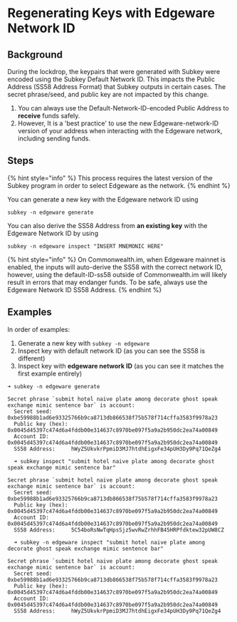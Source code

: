 # Regenerating Keys with Edgeware Network ID

## Background

During the lockdrop, the keypairs that were generated with Subkey were encoded using the Subkey Default Network ID.  This impacts the Public Address \(SS58 Address Format\) that Subkey outputs in certain cases. The secret phrase/seed, and public key are not impacted by this change.

1. You can always use the Default-Network-ID-encoded Public Address to **receive** funds safely.
2.  However, It is a 'best practice' to use the new Edgeware-network-ID version of your address when interacting with the Edgeware network, including sending funds.

## Steps

{% hint style="info" %}
This process requires the latest version of the Subkey program in order to select Edgeware as the network. 
{% endhint %}

You can generate a new key with the Edgeware network ID using

```text
subkey -n edgeware generate
```

You can also derive the SS58 Address from **an existing key** with the Edgeware Network ID by using

```text
subkey -n edgeware inspect "INSERT MNEMONIC HERE" 
```

{% hint style="info" %}
On Commonwealth.im, when Edgeware mainnet is enabled, the inputs will auto-derive the SS58 with the correct network ID, however, using the default-ID-ss58 outside of Commonwealth.im will likely result in errors that may endanger funds. To be safe, always use the Edgeware Network ID SS58 Address.
{% endhint %}

## Examples

  
In order of examples:

1. Generate a new key with `subkey -n edgeware`
2. Inspect key with default network ID \(as you can see the SS58 is different\)
3. Inspect key with **edgeware network ID** \(as you can see it matches the first example entirely\)

```text
➜ subkey -n edgeware generate

Secret phrase `submit hotel naive plate among decorate ghost speak exchange mimic sentence bar` is account:
  Secret seed:      0xbe59988b1ad6e93325766b9ca8713db866538f75b578f714cffa3583f9978a23
  Public key (hex): 0x0045d45397c474d6a4fddb00e314637c8970be097f5a9a2b950dc2ea74a00849
  Account ID:       0x0045d45397c474d6a4fddb00e314637c8970be097f5a9a2b950dc2ea74a00849
  SS58 Address:     hWyZ5UkvkrPpmiD3MJ7htdhEigxFe34pUH3Dy9Pq71QeZg4
  
  ➜ subkey inspect "submit hotel naive plate among decorate ghost speak exchange mimic sentence bar"

Secret phrase `submit hotel naive plate among decorate ghost speak exchange mimic sentence bar` is account:
  Secret seed:      0xbe59988b1ad6e93325766b9ca8713db866538f75b578f714cffa3583f9978a23
  Public key (hex): 0x0045d45397c474d6a4fddb00e314637c8970be097f5a9a2b950dc2ea74a00849
  Account ID:       0x0045d45397c474d6a4fddb00e314637c8970be097f5a9a2b950dc2ea74a00849
  SS58 Address:     5C54boRsNwTqHpsSjz5wvRwZrhhFB45HRPfdktew32pUW8CZ
  
  ➜ subkey -n edgeware inspect "submit hotel naive plate among decorate ghost speak exchange mimic sentence bar"

Secret phrase `submit hotel naive plate among decorate ghost speak exchange mimic sentence bar` is account:
  Secret seed:      0xbe59988b1ad6e93325766b9ca8713db866538f75b578f714cffa3583f9978a23
  Public key (hex): 0x0045d45397c474d6a4fddb00e314637c8970be097f5a9a2b950dc2ea74a00849
  Account ID:       0x0045d45397c474d6a4fddb00e314637c8970be097f5a9a2b950dc2ea74a00849
  SS58 Address:     hWyZ5UkvkrPpmiD3MJ7htdhEigxFe34pUH3Dy9Pq71QeZg4
```

